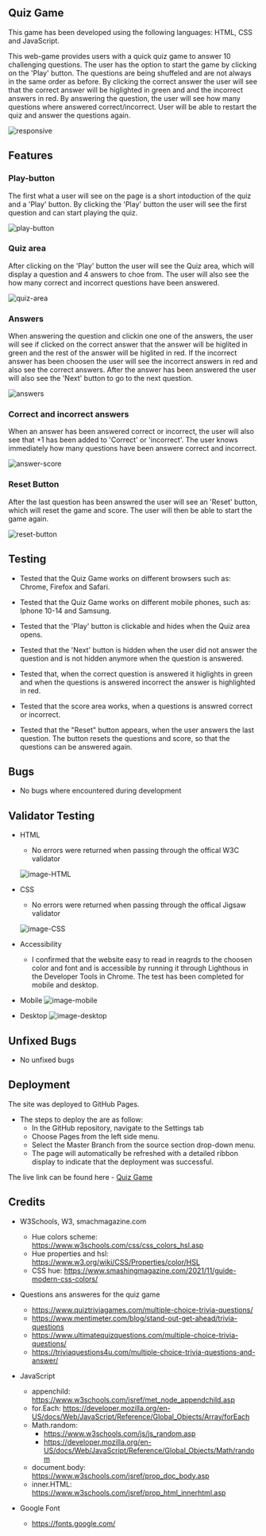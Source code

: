 ## Quiz Game 

This game has been developed using the following languages: HTML, CSS and JavaScript. 

This web-game provides users with a quick quiz game to answer 10 challenging questions. The user has the option to start the game by clicking on the 'Play' button. The questions are being shuffeled and are not always in the same order as before. By clicking the correct answer the user will see that the correct answer will be higlighted in green and and the incorrect answers in red. By answering the question, the user will see how many questions where answered correct/incorrect. User will be able to restart the quiz and answer the questions again. 

![responsive](https://user-images.githubusercontent.com/114663540/208883352-0e44df34-9698-4796-82d0-3a8ab1116515.png)

## Features 

### Play-button 

The first what a user will see on the page is a short intoduction of the quiz and a 'Play' button. By clicking the 'Play' button the user will see the first question and can start playing the quiz. 

![play-button](https://user-images.githubusercontent.com/114663540/208935803-69174000-1ed3-4993-9fb2-2a266329ce70.png)

### Quiz area

After clicking on the 'Play' button the user will see the Quiz area, which will display a question and 4 answers to choe from. The user will also see the how many correct and incorrect questions have been answered. 

![quiz-area](https://user-images.githubusercontent.com/114663540/208935994-cd9923f4-2ce5-495e-b3b5-420e33afc6c7.png)

### Answers 

When answering the question and clickin one one of the answers, the user will see if clicked on the correct answer that the answer will be higlited in green and the rest of the answer will be higlited in red. If the incorrect answer has been choosen the user will see the incorrect answers in red and also see the correct answers. After the answer has been answered the user will also see the 'Next' button to go to the next question. 

![answers](https://user-images.githubusercontent.com/114663540/208936124-adffa1aa-00ea-4421-895c-ab2578f44558.png)

### Correct and incorrect answers 

When an answer has been answered correct or incorrect, the user will also see that +1 has been added to 'Correct' or 'incorrect'. The user knows immediately how many questions have been answere correct and incorrect. 

![answer-score](https://user-images.githubusercontent.com/114663540/208936590-94a46711-ec68-4324-9cab-576c912f7897.png)

### Reset Button 

After the last question has been answred the user will see an 'Reset' button, which will reset the game and score. The user will then be able to start the game again.

![reset-button](https://user-images.githubusercontent.com/114663540/208936415-9a353741-e9dc-4908-8b74-dd48943fda80.png)

## Testing

- Tested that the Quiz Game works on different browsers such as: Chrome, Firefox and Safari.

- Tested that the Quiz Game works on different mobile phones, such as: Iphone 10-14 and Samsung. 

- Tested that the 'Play' button is clickable and hides when the Quiz area opens. 

- Tested that the 'Next' button is hidden when the user did not answer the question and is not hidden anymore when the question is answered.  

- Tested that, when the correct question is answered it higlights in green and when the questions is answered incorrect the answer is highlighted in red. 

- Tested that the score area works, when a questions is answred correct or incorrect.

- Tested that the "Reset" button appears, when the user answers the last question. The button resets the questions and score, so that the questions can be answered again. 

## Bugs

- No bugs where encountered during development

## Validator Testing

- HTML 
    - No errors were returned when passing through the offical W3C validator 

    ![image-HTML](https://user-images.githubusercontent.com/114663540/208935561-75619576-389a-4126-85c9-a159fca4fd91.png)

- CSS
    - No errors were returned when passing through the offical Jigsaw validator 

    ![image-CSS](https://user-images.githubusercontent.com/114663540/208935551-acb85658-8e4e-4eb0-bd71-ac0fcbcde023.png)

- Accessibility 
    - I confirmed that the website easy to read in reagrds to the choosen color and font and is accessible by running it through Lighthous in the Developer Tools in Chrome. The test has been completed for mobile and desktop. 

- Mobile
![image-mobile](https://user-images.githubusercontent.com/114663540/208935081-8aa33a4c-500e-43ad-8c19-a6fb4f7a1eb8.png)

- Desktop
![image-desktop](https://user-images.githubusercontent.com/114663540/208935114-7e2a7b9a-84ff-4313-950c-5b1d6fe3eade.png)


## Unfixed Bugs

- No unfixed bugs

## Deployment 

The site was deployed to GitHub Pages. 

- The steps to deploy the are as follow: 
    - In the GitHub repository, navigate to the Settings tab
    - Choose Pages from the left side menu.
    - Select the Master Branch from the source section drop-down menu.
    - The page will automatically be refreshed with a detailed ribbon display to indicate that the deployment was successful.


The live link can be found here - [Quiz Game](https://a-wgn.github.io/pp2-quiz-game/)

## Credits 

- W3Schools, W3, smachmagazine.com
    - Hue colors scheme: https://www.w3schools.com/css/css_colors_hsl.asp
    - Hue properties and hsl: https://www.w3.org/wiki/CSS/Properties/color/HSL
    - CSS hue: https://www.smashingmagazine.com/2021/11/guide-modern-css-colors/

- Questions ans answeres for the quiz game
    - https://www.quiztriviagames.com/multiple-choice-trivia-questions/
    - https://www.mentimeter.com/blog/stand-out-get-ahead/trivia-questions
    - https://www.ultimatequizquestions.com/multiple-choice-trivia-questions/
    - https://triviaquestions4u.com/multiple-choice-trivia-questions-and-answer/

- JavaScript
    - appenchild: https://www.w3schools.com/jsref/met_node_appendchild.asp
    - for.Each: https://developer.mozilla.org/en-US/docs/Web/JavaScript/Reference/Global_Objects/Array/forEach
    - Math.random: 
        - https://www.w3schools.com/js/js_random.asp
        - https://developer.mozilla.org/en-US/docs/Web/JavaScript/Reference/Global_Objects/Math/random
    - document.body: https://www.w3schools.com/jsref/prop_doc_body.asp
    - inner.HTML: https://www.w3schools.com/jsref/prop_html_innerhtml.asp

- Google Font 
    - https://fonts.google.com/
